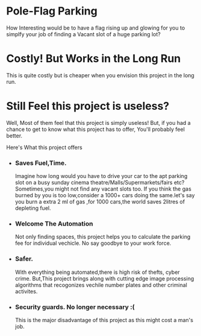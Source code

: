 # Pole-Flag Parking
How Interesting would be to have a flag rising up and glowing for you to simplfy your job of finding a Vacant slot of a huge parking lot? 

# Costly! But Works in the Long Run
This is quite costly but is cheaper when you envision this project in the long run. 
# Still Feel this project is useless?
Well, Most of them feel that this project is simply useless! But, if you had a chance to get to know what this project has to offer, You'll probably feel better.

Here's What this project offers
* ### Saves Fuel,Time.  
     Imagine how long would you have to drive your car to the apt parking slot on a busy sunday cinema theatre/Malls/Supermarkets/fairs etc? Sometimes,you might not find any vacant slots too. If you think the gas burned by you is too low,consider a 1000+ cars doing the same.let's say you burn a extra 2 ml of gas ,for 1000 cars,the world saves 2litres of depleting fuel.
* ### Welcome The Automation
     Not only finding spaces, this project helps you to calculate the parking fee for individual vechicle. No say goodbye to your work force.
 * ### Safer.
      With everything being automated,there is high risk of thefts, cyber crime. But,This project brings along with cutting edge image processing algorithms that recogonizes vechile number plates and other criminal activites. 
 * ### Security guards. No longer necessary :(
      This is the major disadvantage of this project as this might cost a man's job.
